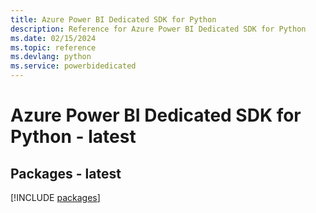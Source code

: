 ```yaml
---
title: Azure Power BI Dedicated SDK for Python
description: Reference for Azure Power BI Dedicated SDK for Python
ms.date: 02/15/2024
ms.topic: reference
ms.devlang: python
ms.service: powerbidedicated
---
```

# Azure Power BI Dedicated SDK for Python - latest
## Packages - latest
[!INCLUDE [packages](power-bi-dedicated-index.md)]